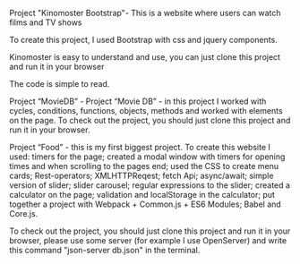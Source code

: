 Project "Kinomoster Bootstrap"- This is a website where users can watch films and TV shows

To create this project, I used Bootstrap with css and jquery components.

Kinomoster is easy to understand and use, you can just clone this project and run it in your browser

The code is simple to read.

Project “MovieDB” - Project “Movie DB” - in this project I  worked with cycles, conditions, functions, objects, methods and worked with elements on the page. 
To check out the project, you should just clone this project and run it in your browser.

Project “Food” - this is my first biggest project. To create this website I used: timers for the page; created a modal window with timers for opening times and when scrolling to the pages end; used the CSS to create menu cards; Rest-operators; XMLHTTPReqest; fetch Api; async/await; simple version of slider; slider carousel; regular expressions to the slider; created a calculator on the page; validation and localStorage in the calculator; put together a project with Webpack + Common.js + ES6 Modules; Babel and Core.js.

To check out the project, you should just clone this project and run it in your browser, please use some server (for example I use OpenServer) and write this command "json-server db.json" in the terminal.






